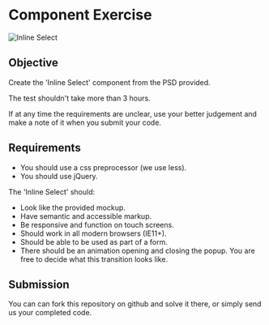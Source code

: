 # Component Exercise

![Inline Select](https://github.com/ovotech/interview-tests/blob/master/component/designs/flat/default.png)

## Objective

Create the 'Inline Select' component from the PSD provided.

The test shouldn't take more than 3 hours.

If at any time the requirements are unclear, use your better judgement and make a note of it when you submit your code.

## Requirements

* You should use a css preprocessor (we use less).
* You should use jQuery.

The 'Inline Select' should:

* Look like the provided mockup.
* Have semantic and accessible markup.
* Be responsive and function on touch screens.
* Should work in all modern browsers (IE11+).
* Should be able to be used as part of a form.
* There should be an animation opening and closing the popup. You are free to decide what this transition looks like.

## Submission

You can can fork this repository on github and solve it there, or simply send us your completed code.
